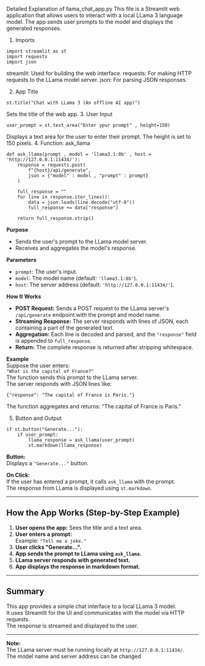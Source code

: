 Detailed Explanation of llama_chat_app.py
This file is a Streamlit web application that allows users to interact with a local LLama 3 language model. The app sends user prompts to the model and displays the generated responses.

1. Imports
```
import streamlit as st
import requests
import json
```
streamlit: Used for building the web interface.
requests: For making HTTP requests to the LLama model server.
json: For parsing JSON responses.

2. App Title
```
st.title("Chat with LLama 3 (An offline AI app)")
```

Sets the title of the web app.
3. User Input
```
user_prompt = st.text_area("Enter ypur prompt" , height=150)
```

Displays a text area for the user to enter their prompt.
The height is set to 150 pixels.
4. Function: ask_llama
```
def ask_llama(prompt , model = 'llama3.1:8b' , host = 'http://127.0.0.1:11434/'):
    response = requests.post(
        f"{host}/api/generate",
        json = {"model" : model , "prompt" : prompt}
    )

    full_response = ""
    for line in response.iter_lines():
        data = json.loads(line.decode("utf-8"))
        full_response += data["response"]

    return full_response.strip()
```

**Purpose**  
- Sends the user's prompt to the LLama model server.  
- Receives and aggregates the model's response.

**Parameters**  
- `prompt`: The user's input.  
- `model`: The model name (default: `'llama3.1:8b'`).  
- `host`: The server address (default: `'http://127.0.0.1:11434/'`).

**How It Works**  
- **POST Request:** Sends a POST request to the LLama server's `/api/generate` endpoint with the prompt and model name.  
- **Streaming Response:** The server responds with lines of JSON, each containing a part of the generated text.  
- **Aggregation:** Each line is decoded and parsed, and the `"response"` field is appended to `full_response`.  
- **Return:** The complete response is returned after stripping whitespace.

**Example**  
Suppose the user enters:  
`"What is the capital of France?"`  
The function sends this prompt to the LLama server.  
The server responds with JSON lines like:


```
{"response": "The capital of France is Paris."}
```

The function aggregates and returns:
"The capital of France is Paris."

5. Button and Output
```
if st.button("Generate..."):
    if user_prompt:
        llama_response = ask_llama(user_prompt)
        st.markdown(llama_response)
```
**Button:**  
Displays a `"Generate..."` button.

**On Click:**  
If the user has entered a prompt, it calls `ask_llama` with the prompt.  
The response from LLama is displayed using `st.markdown`.

---

## How the App Works (Step-by-Step Example)

1. **User opens the app:** Sees the title and a text area.
2. **User enters a prompt:**  
   Example: `"Tell me a joke."`
3. **User clicks "Generate...".**
4. **App sends the prompt to LLama using `ask_llama`.**
5. **LLama server responds with generated text.**
6. **App displays the response in markdown format.**

---

## Summary

This app provides a simple chat interface to a local LLama 3 model.  
It uses Streamlit for the UI and communicates with the model via HTTP requests.  
The response is streamed and displayed to the user.

---

**Note:**  
The LLama server must be running locally at `http://127.0.0.1:11434/`.  
The model name and server address can be changed
